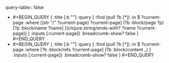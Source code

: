 query-table:: false

- #+BEGIN_QUERY
  {
  :title [:b ""]
  :query [
   :find (pull ?b [*])
         :in $ ?current-page
         :where
         [(str "/" ?current-page) ?current-page]
         (?b :block/page ?p)
         [?p :block/name ?name]
         [(clojure.string/ends-with? ?name ?current-page)]
  ]
  :inputs [:current-page]}
  :breadcrumb-show? false
  }
  #+END_QUERY
- #+BEGIN_QUERY
  {
  :title [:b ""]
  :query [
   :find (pull ?b [*])
         :in $ ?current-page
         :where
         [?b :block/refs ?current-page]
         (?b :block/content _)
  ]
  :inputs [:current-page]}
  :breadcrumb-show? false
  }
  #+END_QUERY